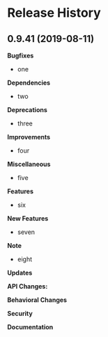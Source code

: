 # Release History

## 0.9.41 (2019-08-11)

**Bugfixes**

- one

**Dependencies**

- two

**Deprecations**

- three

**Improvements**

- four

**Miscellaneous**

- five

**Features**

- six

**New Features**

- seven

**Note**

- eight

**Updates**

**API Changes:**

**Behavioral Changes**

**Security**

**Documentation**

